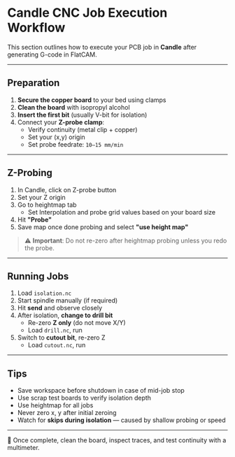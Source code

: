 # Candle CNC Job Execution Workflow

This section outlines how to execute your PCB job in **Candle** after generating G-code in FlatCAM.

---

##  Preparation
1. **Secure the copper board** to your bed using clamps
2. **Clean the board** with isopropyl alcohol
3. **Insert the first bit** (usually V-bit for isolation)
4. Connect your **Z-probe clamp**:
   - Verify continuity (metal clip + copper)
   - Set your (x,y) origin
   - Set probe feedrate: `10–15 mm/min`

---

## Z-Probing
1. In Candle, click on Z-probe button
2. Set your Z origin
3. Go to heightmap tab
   - Set Interpolation and probe grid values based on your board size
5. Hit **"Probe"**
6. Save map once done probing and select **"use height map"** 

> ⚠️ **Important**: Do not re-zero after heightmap probing unless you redo the probe.

---

## Running Jobs
1. Load `isolation.nc`
2. Start spindle manually (if required)
3. Hit **send** and observe closely
4. After isolation, **change to drill bit**
   - Re-zero **Z only** (do not move X/Y)
   - Load `drill.nc`, run
5. Switch to **cutout bit**, re-zero Z
   - Load `cutout.nc`, run

---

## Tips
- Save workspace before shutdown in case of mid-job stop
- Use scrap test boards to verify isolation depth
- Use heightmap for all jobs
- Never zero x, y after initial zeroing 
- Watch for **skips during isolation** — caused by shallow probing or speed

---

🚀 Once complete, clean the board, inspect traces, and test continuity with a multimeter.
